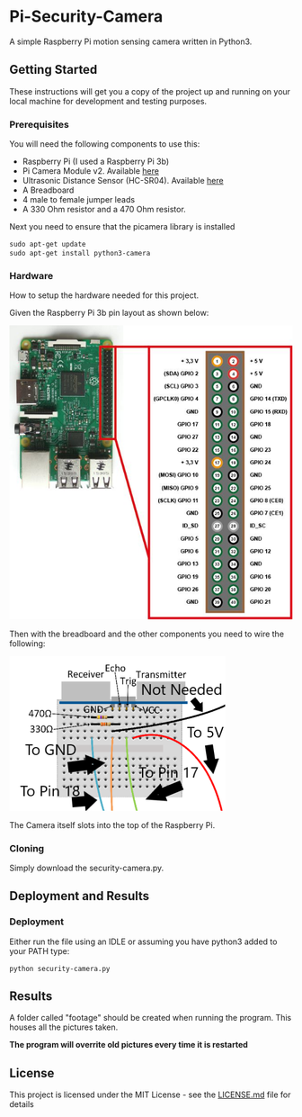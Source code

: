 # Pi-Security-Camera

A simple Raspberry Pi motion sensing camera written in Python3.

## Getting Started

These instructions will get you a copy of the project up and running on your local machine for development and testing purposes.

### Prerequisites

You will need the following components to use this:

* Raspberry Pi (I used a Raspberry Pi 3b)
* Pi Camera Module v2. Available [here](https://www.raspberrypi.org/products/camera-module-v2/)
* Ultrasonic Distance Sensor (HC-SR04). Available [here](https://thepihut.com/products/ultrasonic-distance-sensor-hcsr04)
* A Breadboard
* 4 male to female jumper leads
* A 330 Ohm resistor and a 470 Ohm resistor.

Next you need to ensure that the picamera library is installed

```
sudo apt-get update
sudo apt-get install python3-camera
```

### Hardware

How to setup the hardware needed for this project.

Given the Raspberry Pi 3b pin layout as shown below:

![Raspberry Pi 3b pin layout](/images/Image2.jpg)

Then with the breadboard and the other components you need to wire the following:

![Distance Sensor Setup](/images/Image1.png)

The Camera itself slots into the top of the Raspberry Pi.

### Cloning

Simply download the security-camera.py.

## Deployment and Results

### Deployment

Either run the file using an IDLE or assuming you have python3 added to your PATH type:

```
python security-camera.py
```

## Results

A folder called "footage" should be created when running the program. This houses all the pictures taken. 

**The program will overrite old pictures every time it is restarted**

## License

This project is licensed under the MIT License - see the [LICENSE.md](LICENSE.md) file for details
